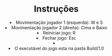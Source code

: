 <h1 align="center"> Instruções </h1>
<li align="center"> Movimentação jogador 1 (esquerda): W e S </li>
<li align="center"> Movimentação jogador 2 (direita): Cima e Baixo </li>
<li align="center"> Reiniciar jogo: R </li>
<li align="center"> Fechar jogo: Esc </li>
<li align="center"></li>
<li align="center"> O executável do jogo esta na pasta Build/1.0 </li>
